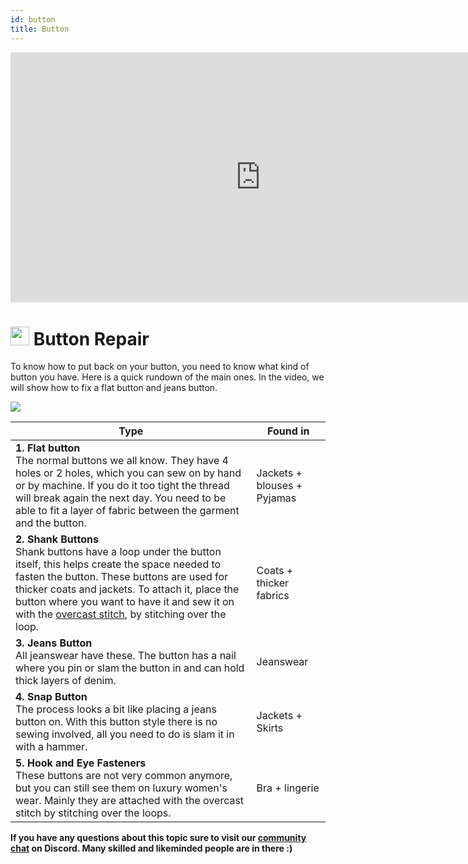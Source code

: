 ```yaml
---
id: button
title: Button
---
```

<div class="videocontainer">
  <iframe width="800" height="400" src="https://www.youtube.com/embed/Ncn4bCc0wcI" frameborder="0" allow="accelerometer; autoplay; encrypted-media; gyroscope; picture-in-picture" allowfullscreen></iframe>
</div>

# <img src="../assets/icons/repair_button.png" width="30" height="30"/> Button Repair
To know how to put back on your button, you need to know what kind of button you have. Here is a quick rundown of the main ones. In the video, we will show how to fix a flat button and jeans button.

<img src="../assets/repair/buttons.jpg"/>


|  Type | Found in|
|-------------|-------------|
|**1. Flat button** <br> The normal buttons we all know. They have 4 holes or 2 holes, which you can sew on by hand or by machine. If you do it too tight the thread will break again the next day. You need to be able to fit a layer of fabric between the garment and the button.| Jackets + blouses + Pyjamas |
| **2. Shank Buttons** <br> Shank buttons have a loop under the button itself, this helps create the space needed to fasten the button. These buttons are used for thicker coats and jackets. To attach it, place the button where you want to have it and sew it on with the [overcast stitch](https://community.fixing.fashion/academy/basics/sewing#overcast-stitch), by stitching over the loop. |Coats + thicker fabrics|
|**3. Jeans Button** <br> All jeanswear have these. The button has a nail where you pin or slam the button in and can hold thick layers of denim. |Jeanswear|
|**4. Snap Button** <br> The process looks a bit like placing a jeans button on. With this button style there is no sewing involved, all you need to do is slam it in with a hammer.| Jackets + Skirts|
|**5. Hook and Eye Fasteners** <br>These buttons are not very common anymore, but you can still see them on luxury women's wear. Mainly they are attached with the overcast stitch by stitching over the loops.|Bra + lingerie|


**If you have any questions about this topic sure to visit our [community chat](https://discord.com/invite/SSBrzeR) on Discord. Many skilled and likeminded people are in there :)**
